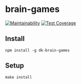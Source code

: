 # brain-games

[![Maintainability](https://api.codeclimate.com/v1/badges/de492b306fa2834a0280/maintainability)](https://codeclimate.com/github/DimaKabanov/project-lvl1-s256/maintainability)
[![Test Coverage](https://api.codeclimate.com/v1/badges/de492b306fa2834a0280/test_coverage)](https://codeclimate.com/github/DimaKabanov/project-lvl1-s256/test_coverage)

## Install

```console
npm install -g dk-brain-games
```

## Setup

```console
make install
```